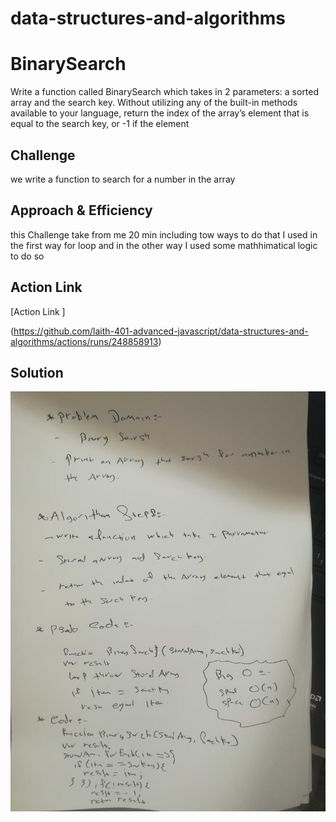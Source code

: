 # data-structures-and-algorithms

# BinarySearch

Write a function called BinarySearch which takes in 2 parameters: a sorted array and the search key. Without utilizing any of the built-in methods available to your language, return the index of the array’s element that is equal to the search key, or -1 if the element
## Challenge
<!-- Description of the challenge -->
we write a function to search for  a number in the  array 

## Approach & Efficiency
<!-- What approach did you take? Why? What is the Big O space/time for this approach? -->
this Challenge take from me 20 min including tow ways to do that
I used in the first way for loop
and in the other way I used some mathhimatical logic to do so

## Action Link 

[Action Link ]

(https://github.com/laith-401-advanced-javascript/data-structures-and-algorithms/actions/runs/248858913)

## Solution
<!-- Embedded whiteboard image -->

![IMAGE](asset/binarySearch.jpg)